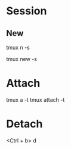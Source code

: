 # Session
## New
tmux n -s <session name>

tmux new -s <session name>

# Attach
tmux a -t <session name>
tmux attach -t <session name>

# Detach
<Ctrl + b> d
